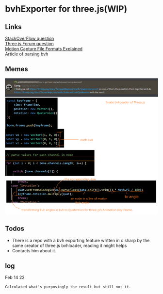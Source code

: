 # bvhExporter for three.js(WIP)

## Links
[StackOverFlow question](https://stackoverflow.com/questions/71062876/how-to-calculate-bvh-axis-angels-in-three-js)\
[Three.js Forum question](https://discourse.threejs.org/t/bvhexporter-how-to-calculate-bvh-axis-angels-in-three-js/34714)\
[Motion Capture File Formats Explained](https://www.researchgate.net/publication/242308869_Motion_Capture_File_Formats_Explained)\
[Article of parsing bvh](https://research.cs.wisc.edu/graphics/Courses/cs-838-1999/Jeff/BVH.html)


## Memes

![discord lad](/images/discord-lad.png "Lad from discord.")
![loader note](/images/loader-note.png "Loader note.")

## Todos
- There is a repo with a bvh exporting feature written in c sharp by the same creator of three.js bvhloader, reading it might helps
- Contacts him about it.

## log
Feb 14 22

    Calculated what's purposingly the result but still not it.
